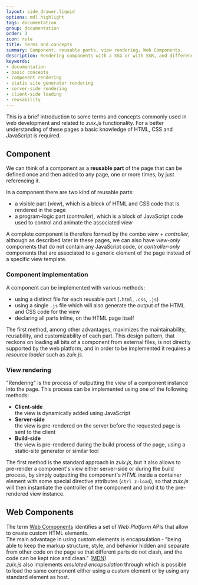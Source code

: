 ```yaml
---
layout: side_drawer.liquid
options: mdl highlight
tags: documentation
group: documentation
order: 3
icon: rule
title: Terms and concepts
summary: Component, reusable parts, view rendering, Web Components.
description: Rendering components with a SSG or with SSR, and differences with client-side components loading. About reusability. 
keywords:
- documentation
- basic concepts
- component rendering
- static site generator rendering
- server-side rendering
- client-side loading
- reusability
---
```


This is a brief introduction to some terms and concepts commonly used in web development and related to *zuix.js*
functionality.
For a better understanding of these pages a basic knowledge of HTML, CSS and JavaScript is required.  


## Component

We can think of a component as a **reusable part** of the page that can be defined once and then added to
any page, one or more times, by just referencing it.

In a component there are two kind of reusable parts:

- a visible part (*view*), which is a block of HTML and CSS code that is rendered in the page
- a program-logic part (*controller*), which is a block of JavaScript code used to control and animate the associated *view*

A complete component is therefore formed by the combo *view* + *controller*, although as described later
in these pages, we can also have *view-only* components that do not contain any JavaScript code, or *controller-only*
components that are associated to a generic element of the page instead of a specific view template.

### Component implementation

A component can be implemented with various methods:

- using a distinct file for each reusable part (`.html`, `.css`, `.js`)
- using a single `.js` file which will also generate the output of the HTML and CSS code for the view
- declaring all parts inline, on the HTML page itself

The first method, among other advantages, maximizes the maintainability, reusability, and customizability of each part.
This design pattern, that reckons on loading all bits of a component from external files, is not directly supported by
the web platform, and in order to be implemented it requires a *resource loader* such as *zuix.js*.


### View rendering

"Rendering" is the process of outputting the view of a component instance into the page.
This process can be implemented using one of the following methods:


- **Client-side**  
  the view is dynamically added using JavaScript
- **Server-side**  
  the view is pre-rendered on the server before the requested page is sent to the client
- **Build-side**  
  the view is pre-rendered during the build process of the page, using a static-site generator or similar tool

The first method is the standard approach in *zuix.js*, but it also allows to pre-render a component's view
either server-side or during the build process, by simply outputting the component's *HTML*
inside a container element with some special directive attributes (`ctrl z-load`), so that *zuix.js* will
then instantiate the controller of the component and bind it to the pre-rendered view instance.


## Web Components

The term [Web Components](https://developer.mozilla.org/en-US/docs/Web/API/Web_components) identifies a set of
*Web Platform* APIs that allow to create custom HTML elements.  
The main advantage in using custom elements is encapsulation &dash;
"being able to keep the markup structure, style, and behavior hidden and separate from other code on the page so that
different parts do not clash, and the code can be kept nice and clean." ([MDN](https://developer.mozilla.org/en-US/docs/Web/API/Web_components/Using_shadow_DOM))  
*zuix.js* also implements *emulated encapsulation* through which is possible to load the same component either
using a custom element or by using any standard element as host.
